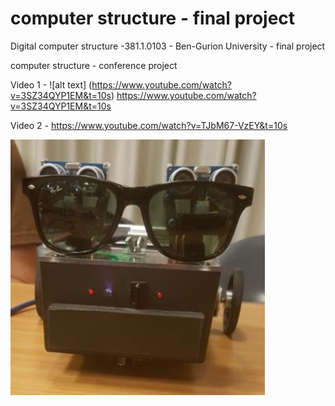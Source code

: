 
# computer structure - final project
Digital computer structure -381.1.0103 - Ben-Gurion University - final project 

computer structure - conference project

Video 1 - ![alt text] (https://www.youtube.com/watch?v=3SZ34QYP1EM&t=10s)
https://www.youtube.com/watch?v=3SZ34QYP1EM&t=10s

Video 2 -
https://www.youtube.com/watch?v=TJbM67-VzEY&t=10s

![alt text](https://github.com/idancalvo/computer_structure_-_final_project/blob/master/1.jpg)


